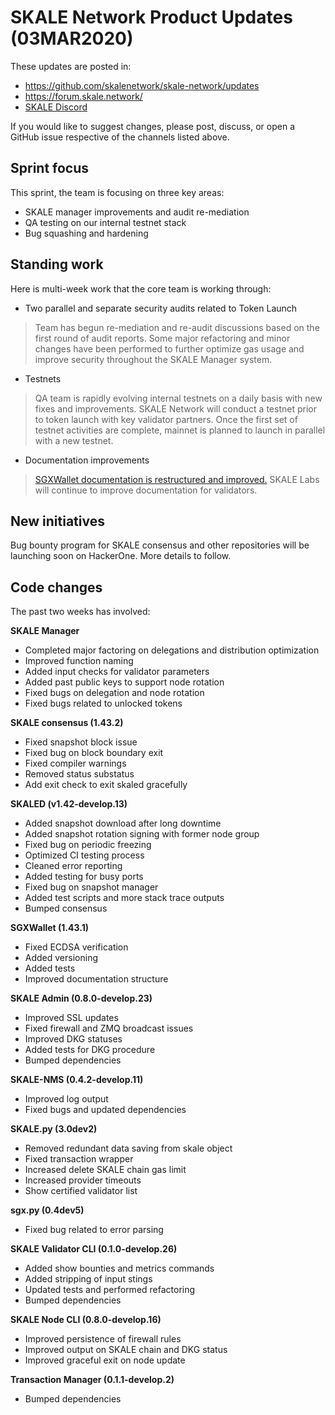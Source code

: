 # SKALE Network Product Updates (03MAR2020)

These updates are posted in: 

-   <https://github.com/skalenetwork/skale-network/updates>
-   <https://forum.skale.network/>
-   [SKALE Discord](https://discord.gg/vvUtWJB)

If you would like to suggest changes, please post, discuss, or open a GitHub issue respective of the channels listed above.

## Sprint focus

This sprint, the team is focusing on three key areas:

-   SKALE manager improvements and audit re-mediation
-   QA testing on our internal testnet stack
-   Bug squashing and hardening

## Standing work

Here is multi-week work that the core team is working through:

-   Two parallel and separate security audits related to Token Launch

> Team has begun re-mediation and re-audit discussions based on the first round of audit reports. Some major refactoring and minor changes have been performed to further optimize gas usage and improve security throughout the SKALE Manager system.

-   Testnets

> QA team is rapidly evolving internal testnets on a daily basis with new fixes and improvements. 
> SKALE Network will conduct a testnet prior to token launch with key validator partners. Once the first set of testnet activities are complete, mainnet is planned to launch in parallel with a new testnet.

-   Documentation improvements

> [SGXWallet documentation is restructured and improved.](https://github.com/skalenetwork/sgxwallet)
> SKALE Labs will continue to improve documentation for validators.

## New initiatives

Bug bounty program for SKALE consensus and other repositories will be launching soon on HackerOne. More details to follow.

## Code changes

The past two weeks has involved:

**SKALE Manager**

-   Completed major factoring on delegations and distribution optimization
-   Improved function naming
-   Added input checks for validator parameters
-   Added past public keys to support node rotation 
-   Fixed bugs on delegation and node rotation
-   Fixed bugs related to unlocked tokens

**SKALE consensus (1.43.2)**

-   Fixed snapshot block issue
-   Fixed bug on block boundary exit
-   Fixed compiler warnings
-   Removed status substatus
-   Add exit check to exit skaled gracefully

**SKALED (v1.42-develop.13)**

-   Added snapshot download after long  downtime
-   Added snapshot rotation signing with former node group
-   Fixed bug on periodic freezing
-   Optimized CI testing process
-   Cleaned error reporting
-   Added testing for busy ports
-   Fixed bug on snapshot manager
-   Added test scripts and more stack trace outputs
-   Bumped consensus 

**SGXWallet (1.43.1)**

-   Fixed ECDSA verification
-   Added versioning
-   Added tests
-   Improved documentation structure

**SKALE Admin (0.8.0-develop.23)**

-   Improved SSL updates
-   Fixed firewall and ZMQ broadcast issues
-   Improved DKG statuses
-   Added tests for DKG procedure
-   Bumped dependencies

**SKALE-NMS (0.4.2-develop.11)**

-   Improved log output
-   Fixed bugs and updated dependencies

**SKALE.py (3.0dev2)**

-   Removed redundant data saving from skale object
-   Fixed transaction wrapper
-   Increased delete SKALE chain gas limit
-   Increased provider timeouts
-   Show certified validator list

**sgx.py (0.4dev5)**

-   Fixed bug related to error parsing

**SKALE Validator CLI (0.1.0-develop.26)**

-   Added show bounties and metrics commands
-   Added stripping of input stings
-   Updated tests and performed refactoring
-   Bumped dependencies

**SKALE Node CLI (0.8.0-develop.16)**

-   Improved persistence of firewall rules
-   Improved output on SKALE chain and DKG status
-   Improved graceful exit on node update

**Transaction Manager (0.1.1-develop.2)**

-   Bumped dependencies
